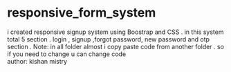# responsive_form_system
i created responsive signup system  using Boostrap and  CSS . in this system total 5 section . login , signup ,forgot password, new password and otp section .  Note:  in all folder almost i copy paste code from another folder . so if you need to change u can change code 
<br>
author: kishan mistry
